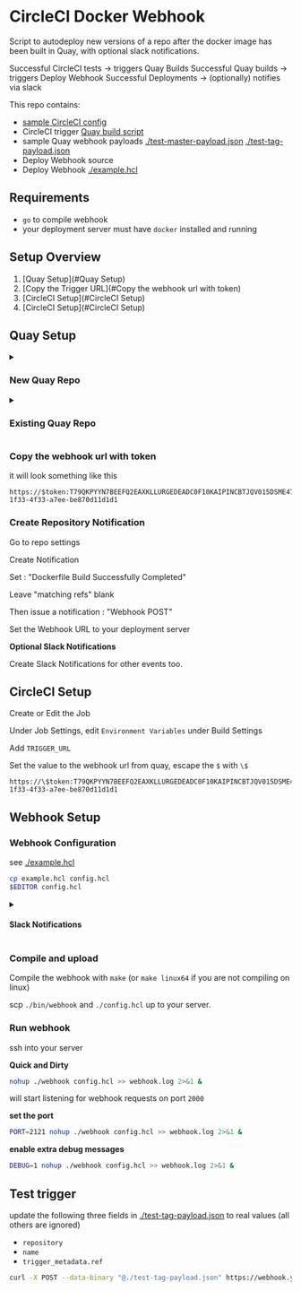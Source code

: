# CircleCI Docker Webhook

Script to autodeploy new versions of a repo after the docker image has been built in Quay, with optional slack notifications.

Successful CircleCI tests -> triggers Quay Builds
Successful Quay builds -> triggers Deploy Webhook
Successful Deployments -> (optionally) notifies via slack

This repo contains:

  - [sample CircleCI config](./circle.example.yml)
  - CircleCI trigger [Quay build script](./trigger_quay.sh)
  - sample Quay webhook payloads [./test-master-payload.json](refs/heads/master) [./test-tag-payload.json](refs/tags/tag)
  - Deploy Webhook source
  - Deploy Webhook [./example.hcl](./example.hcl)

## Requirements

- `go` to compile webhook
- your deployment server must have `docker` installed and running

## Setup Overview

1. [Quay Setup](#Quay Setup)
1. [Copy the Trigger URL](#Copy the webhook url with token)
1. [CircleCI Setup](#CircleCI Setup)
1. [CircleCI Setup](#CircleCI Setup)


## Quay Setup

<details><summary><h3>New Quay Repo</h3></summary>
<div>

- Create new Container Image Repository
- Link to Custom Git Repository Push
    - see [https://docs.quay.io/guides/custom-trigger.html](https://docs.quay.io/guides/custom-trigger.html)


</div>
</details>

<details><summary><h3>Existing Quay Repo</h3></summary>
<div>

- add Build Trigger
    - see [https://docs.quay.io/guides/custom-trigger.html](https://docs.quay.io/guides/custom-trigger.html)

</div>
</details>

### Copy the webhook url with token

it will look something like this

```
https://$token:T79QKPYYN7BEEFQ2EAXKLLURGEDEADC0F10KAIPINCBTJQV015DSME4787I7OOXK@quay.io/webhooks/push/trigger/17771773-1f33-4f33-a7ee-be870d11d1d1
```

### Create Repository Notification

Go to repo settings

Create Notification

Set : "Dockerfile Build Successfully Completed"

Leave "matching refs" blank

Then issue a notification : "Webhook POST"

Set the Webhook URL to your deployment server

**Optional Slack Notifications**

Create Slack Notifications for other events too.



## CircleCI Setup

Create or Edit the Job

Under Job Settings, edit `Environment Variables` under Build Settings

Add `TRIGGER_URL`

Set the value to the webhook url from quay, escape the `$` with `\$`

```
https://\$token:T79QKPYYN7BEEFQ2EAXKLLURGEDEADC0F10KAIPINCBTJQV015DSME4787I7OOXK@quay.io/webhooks/push/trigger/17771773-1f33-4f33-a7ee-be870d11d1d1
```

## Webhook Setup

### Webhook Configuration

see [./example.hcl](./example.hcl)

```sh
cp example.hcl config.hcl
$EDITOR config.hcl
```

<details><summary><h4>Slack Notifications</h4></summary>
<div>

(Optional)

If you want slack notifications, update the `slack` block in `config.hcl`

otherwise, delete the `slack` block

</div>
</details>


### Compile and upload

Compile the webhook with `make` (or `make linux64` if you are not compiling on linux)

scp `./bin/webhook` and `./config.hcl` up to your server.


### Run webhook

ssh into your server

**Quick and Dirty**

```sh
nohup ./webhook config.hcl >> webhook.log 2>&1 &
```

will start listening for webhook requests on port `2000`

**set the port**

```sh
PORT=2121 nohup ./webhook config.hcl >> webhook.log 2>&1 &
```

**enable extra debug messages**

```sh
DEBUG=1 nohup ./webhook config.hcl >> webhook.log 2>&1 &
```


## Test trigger

update the following three fields in [./test-tag-payload.json](./test-tag-payload.json) to real values (all others are ignored)

- `repository`
- `name`
- `trigger_metadata.ref`

```sh
curl -X POST --data-binary "@./test-tag-payload.json" https://webhook.yourdomain.com/
```
